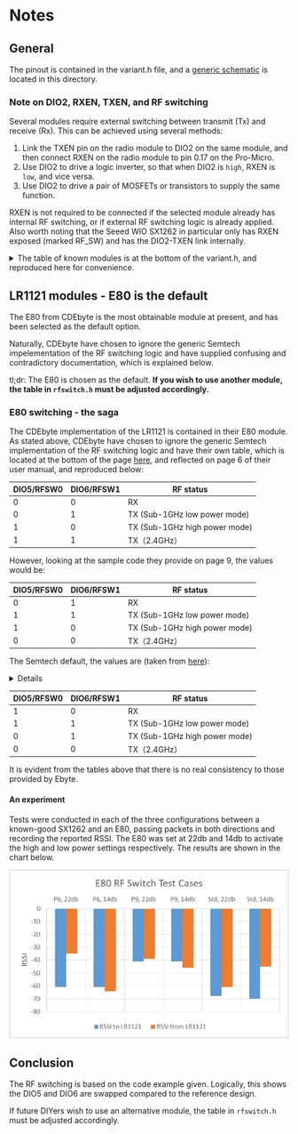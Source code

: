 # Notes

## General

The pinout is contained in the variant.h file, and a [generic schematic](./Schematic_Pro-Micro_Pinouts%202024-12-14.pdf) is located in this directory.

### Note on DIO2, RXEN, TXEN, and RF switching

Several modules require external switching between transmit (Tx) and receive (Rx). This can be achieved using several methods:

1. Link the TXEN pin on the radio module to DIO2 on the same module, and then connect RXEN on the radio module to pin 0.17 on the Pro-Micro.
2. Use DIO2 to drive a logic inverter, so that when DIO2 is `high`, RXEN is `low`, and vice versa.
3. Use DIO2 to drive a pair of MOSFETs or transistors to supply the same function.

RXEN is not required to be connected if the selected module already has internal RF switching, or if external RF switching logic is already applied.
Also worth noting that the Seeed WIO SX1262 in particular only has RXEN exposed (marked RF_SW) and has the DIO2-TXEN link internally.

<details>

<summary> The table of known modules is at the bottom of the variant.h, and reproduced here for convenience. </summary>

| Mfr          | Module           | TCXO | RF Switch | Notes                                 |
| ------------ | ---------------- | ---- | --------- | ------------------------------------- |
| Ebyte        | E22-900M22S      | Yes  | Ext       |                                       |
| Ebyte        | E22-900MM22S     | No   | Ext       |                                       |
| Ebyte        | E22-900M30S      | Yes  | Ext       |                                       |
| Ebyte        | E22-900M33S      | Yes  | Ext       | MAX_POWER must be set to 8 for this   |
| Ebyte        | E220-900M22S     | No   | Ext       | LLCC68, looks like DIO3 not connected |
| AI-Thinker   | RA-01SH          | No   | Int       | SX1262                                |
| Heltec       | HT-RA62          | Yes  | Int       |                                       |
| NiceRF       | Lora1262         | yes  | Int       |                                       |
| Waveshare    | Core1262-HF      | yes  | Ext       |                                       |
| Waveshare    | LoRa Node Module | yes  | Int       |                                       |
| Seeed        | Wio-SX1262       | yes  | Int       | Sooooo cute!                          |
| AI-Thinker   | RA-02            | No   | Int       | SX1278 **433mhz band only**           |
| RF Solutions | RFM95            | No   | Int       | Untested                              |
| Ebyte        | E80-900M2213S    | Yes  | Int       | LR1121 radio                          |

</details>

## LR1121 modules - E80 is the default

The E80 from CDEbyte is the most obtainable module at present, and has been selected as the default option.

Naturally, CDEbyte have chosen to ignore the generic Semtech impelementation of the RF switching logic and have supplied confusing and contradictory documentation, which is explained below.

tl;dr: The E80 is chosen as the default. **If you wish to use another module, the table in `rfswitch.h` must be adjusted accordingly.**

### E80 switching - the saga

The CDEbyte implementation of the LR1121 is contained in their E80 module. As stated above, CDEbyte have chosen to ignore the generic Semtech implementation of the RF switching logic and have their own table, which is located at the bottom of the page [here](https://www.cdebyte.com/products/E80-900M2213S/2#Pin), and reflected on page 6 of their user manual, and reproduced below:

| DIO5/RFSW0 | DIO6/RFSW1 | RF status                     |
| ---------- | ---------- | ----------------------------- |
| 0          | 0          | RX                            |
| 0          | 1          | TX (Sub-1GHz low power mode)  |
| 1          | 0          | TX (Sub-1GHz high power mode) |
| 1          | 1          | TX（2.4GHz）                  |

However, looking at the sample code they provide on page 9, the values would be:

| DIO5/RFSW0 | DIO6/RFSW1 | RF status                     |
| ---------- | ---------- | ----------------------------- |
| 0          | 1          | RX                            |
| 1          | 1          | TX (Sub-1GHz low power mode)  |
| 1          | 0          | TX (Sub-1GHz high power mode) |
| 0          | 0          | TX（2.4GHz）                  |

The Semtech default, the values are (taken from [here](https://github.com/Lora-net/SWSD006/blob/v2.6.1/lib/app_subGHz_config_lr11xx.c#L145-L154)):

<details>

```cpp
	.rfswitch = {
		.enable = LR11XX_SYSTEM_RFSW0_HIGH | LR11XX_SYSTEM_RFSW1_HIGH | LR11XX_SYSTEM_RFSW2_HIGH,
		.standby = 0,
		.rx = LR11XX_SYSTEM_RFSW0_HIGH,
		.tx = LR11XX_SYSTEM_RFSW0_HIGH | LR11XX_SYSTEM_RFSW1_HIGH,
		.tx_hp = LR11XX_SYSTEM_RFSW1_HIGH,
		.tx_hf = 0,
		.gnss = LR11XX_SYSTEM_RFSW2_HIGH,
		.wifi = 0,
	},
```

</details>

| DIO5/RFSW0 | DIO6/RFSW1 | RF status                     |
| ---------- | ---------- | ----------------------------- |
| 1          | 0          | RX                            |
| 1          | 1          | TX (Sub-1GHz low power mode)  |
| 0          | 1          | TX (Sub-1GHz high power mode) |
| 0          | 0          | TX（2.4GHz）                  |

It is evident from the tables above that there is no real consistency to those provided by Ebyte.

#### An experiment

Tests were conducted in each of the three configurations between a known-good SX1262 and an E80, passing packets in both directions and recording the reported RSSI. The E80 was set at 22db and 14db to activate the high and low power settings respectively. The results are shown in the chart below.

![Chart showing RSSI readings in each configuration and setting](./E80_RSSI_per_case.webp)

## Conclusion

The RF switching is based on the code example given. Logically, this shows the DIO5 and DIO6 are swapped compared to the reference design.

If future DIYers wish to use an alternative module, the table in `rfswitch.h` must be adjusted accordingly.

